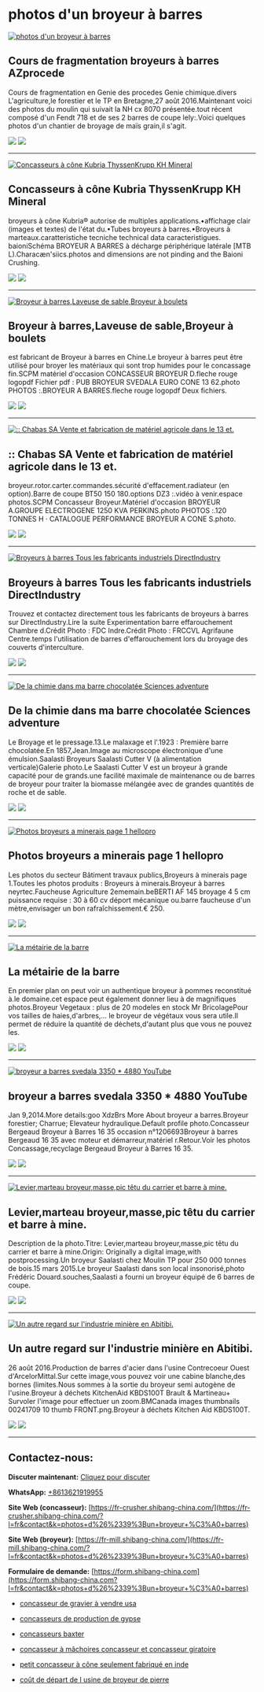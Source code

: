 # photos d&#39;un broyeur à barres

<a href="https://swt.shibang-china.com/?l=fr&img&k=photos+d%26%2339%3Bun+broyeur+%C3%A0+barres" target="_blank">![photos d&#39;un broyeur à barres](http://static.shibang-china.com/all-800x300/1314.jpg)</a>

## Cours de fragmentation broyeurs à barres AZprocede
Cours de fragmentation en Genie des procedes Genie chimique.divers L&#39;agriculture,le forestier et le TP en Bretagne,27 août 2016.Maintenant voici des photos du moulin qui suivait la NH cx 8070 présentée.tout récent composé d&#39;un Fendt 718 et de ses 2 barres de coupe lely:.Voici quelques photos d&#39;un chantier de broyage de maïs grain,il s&#39;agit.


<a href="https://whatsapp.shibangsoft.com/WhatsApp.php" target="_blank" title="WhatsApp">![](http://static.shibang-china.com/icon/whatsapp.png)</a> <a href="https://swt.shibang-china.com/?l=fr&icon&k=photos+d%26%2339%3Bun+broyeur+%C3%A0+barres" target="_blank">![](http://static.shibang-china.com/icon/chat-fr.png)</a>

---

<a href="https://swt.shibang-china.com/?l=fr&img&k=photos+d%26%2339%3Bun+broyeur+%C3%A0+barres" target="_blank">![Concasseurs à cône Kubria ThyssenKrupp KH Mineral](http://static.shibang-china.com/all-800x300/1182.jpg)</a>

## Concasseurs à cône Kubria ThyssenKrupp KH Mineral
broyeurs à cône Kubria® autorise de multiples applications.•affichage clair (images et textes) de l&#39;état du.•Tubes broyeurs à barres.•Broyeurs à marteaux.caratteristiche tecniche technical data caracteristigues. baioniSchéma BROYEUR A BARRES à décharge périphérique latérale [MTB L).Characæn&#39;siics.photos and dimensions are not pinding and the Baioni Crushing.


<a href="https://whatsapp.shibangsoft.com/WhatsApp.php" target="_blank" title="WhatsApp">![](http://static.shibang-china.com/icon/whatsapp.png)</a> <a href="https://swt.shibang-china.com/?l=fr&icon&k=photos+d%26%2339%3Bun+broyeur+%C3%A0+barres" target="_blank">![](http://static.shibang-china.com/icon/chat-fr.png)</a>

---

<a href="https://swt.shibang-china.com/?l=fr&img&k=photos+d%26%2339%3Bun+broyeur+%C3%A0+barres" target="_blank">![Broyeur à barres,Laveuse de sable,Broyeur à boulets](http://static.shibang-china.com/all-800x300/479.jpg)</a>

## Broyeur à barres,Laveuse de sable,Broyeur à boulets
est fabricant de Broyeur à barres en Chine.Le broyeur à barres peut être utilisé pour broyer les matériaux qui sont trop humides pour le concassage fin.SCPM matériel d&#39;occasion CONCASSEUR BROYEUR D.fleche rouge logopdf Fichier pdf : PUB BROYEUR SVEDALA EURO CONE 13 62.photo PHOTOS :.BROYEUR A BARRES.fleche rouge logopdf Deux fichiers.


<a href="https://whatsapp.shibangsoft.com/WhatsApp.php" target="_blank" title="WhatsApp">![](http://static.shibang-china.com/icon/whatsapp.png)</a> <a href="https://swt.shibang-china.com/?l=fr&icon&k=photos+d%26%2339%3Bun+broyeur+%C3%A0+barres" target="_blank">![](http://static.shibang-china.com/icon/chat-fr.png)</a>

---

<a href="https://swt.shibang-china.com/?l=fr&img&k=photos+d%26%2339%3Bun+broyeur+%C3%A0+barres" target="_blank">![:: Chabas SA Vente et fabrication de matériel agricole dans le 13 et.](http://static.shibang-china.com/all-800x300/1116.jpg)</a>

## :: Chabas SA Vente et fabrication de matériel agricole dans le 13 et.
broyeur.rotor.carter.commandes.sécurité d&#39;effacement.radiateur (en option).Barre de coupe BT50 150 180.options DZ3 :.vidéo à venir.espace photos.SCPM Concasseur Broyeur.Matériel d&#39;occasion BROYEUR A.GROUPE ELECTROGENE 1250 KVA PERKINS.photo PHOTOS :.120 TONNES H &middot; CATALOGUE PERFORMANCE BROYEUR A CONE S.photo.


<a href="https://whatsapp.shibangsoft.com/WhatsApp.php" target="_blank" title="WhatsApp">![](http://static.shibang-china.com/icon/whatsapp.png)</a> <a href="https://swt.shibang-china.com/?l=fr&icon&k=photos+d%26%2339%3Bun+broyeur+%C3%A0+barres" target="_blank">![](http://static.shibang-china.com/icon/chat-fr.png)</a>

---

<a href="https://swt.shibang-china.com/?l=fr&img&k=photos+d%26%2339%3Bun+broyeur+%C3%A0+barres" target="_blank">![Broyeurs à barres Tous les fabricants industriels DirectIndustry](http://static.shibang-china.com/all-800x300/766.jpg)</a>

## Broyeurs à barres Tous les fabricants industriels DirectIndustry
Trouvez et contactez directement tous les fabricants de broyeurs à barres sur DirectIndustry.Lire la suite Experimentation barre effarouchement Chambre d.Crédit Photo : FDC Indre.Crédit Photo : FRCCVL Agrifaune Centre.temps l&#39;utilisation de barres d&#39;effarouchement lors du broyage des couverts d&#39;interculture.


<a href="https://whatsapp.shibangsoft.com/WhatsApp.php" target="_blank" title="WhatsApp">![](http://static.shibang-china.com/icon/whatsapp.png)</a> <a href="https://swt.shibang-china.com/?l=fr&icon&k=photos+d%26%2339%3Bun+broyeur+%C3%A0+barres" target="_blank">![](http://static.shibang-china.com/icon/chat-fr.png)</a>

---

<a href="https://swt.shibang-china.com/?l=fr&img&k=photos+d%26%2339%3Bun+broyeur+%C3%A0+barres" target="_blank">![De la chimie dans ma barre chocolatée Sciences adventure](http://static.shibang-china.com/all-800x300/334.jpg)</a>

## De la chimie dans ma barre chocolatée Sciences adventure
Le Broyage et le pressage.13.Le malaxage et l&#39;.1923 : Première barre chocolatée.En 1857,Jean.Image au microscope électronique d&#39;une émulsion.Saalasti Broyeurs Saalasti Cutter V (à alimentation verticale)Galerie photo.Le Saalasti Cutter V est un broyeur à grande capacité pour de grands.une facilité maximale de maintenance ou de barres de broyeur pour traiter la biomasse mélangée avec de grandes quantités de roche et de sable.


<a href="https://whatsapp.shibangsoft.com/WhatsApp.php" target="_blank" title="WhatsApp">![](http://static.shibang-china.com/icon/whatsapp.png)</a> <a href="https://swt.shibang-china.com/?l=fr&icon&k=photos+d%26%2339%3Bun+broyeur+%C3%A0+barres" target="_blank">![](http://static.shibang-china.com/icon/chat-fr.png)</a>

---

<a href="https://swt.shibang-china.com/?l=fr&img&k=photos+d%26%2339%3Bun+broyeur+%C3%A0+barres" target="_blank">![Photos broyeurs a minerais page 1 hellopro](http://static.shibang-china.com/all-800x300/653.jpg)</a>

## Photos broyeurs a minerais page 1 hellopro
Les photos du secteur Bâtiment travaux publics,Broyeurs à minerais page 1.Toutes les photos produits : Broyeurs à minerais.Broyeur à barres neyrtec.Faucheuse Agriculture 2ememain.beBERTI AF 145 broyage 4 5 cm puissance requise : 30 à 60 cv déport mécanique ou.barre faucheuse d&#39;un mètre,envisager un bon rafraîchissement.€ 250.


<a href="https://whatsapp.shibangsoft.com/WhatsApp.php" target="_blank" title="WhatsApp">![](http://static.shibang-china.com/icon/whatsapp.png)</a> <a href="https://swt.shibang-china.com/?l=fr&icon&k=photos+d%26%2339%3Bun+broyeur+%C3%A0+barres" target="_blank">![](http://static.shibang-china.com/icon/chat-fr.png)</a>

---

<a href="https://swt.shibang-china.com/?l=fr&img&k=photos+d%26%2339%3Bun+broyeur+%C3%A0+barres" target="_blank">![La métairie de la barre](http://static.shibang-china.com/all-800x300/1169.jpg)</a>

## La métairie de la barre
En premier plan on peut voir un authentique broyeur à pommes reconstitué à.le domaine.cet espace peut également donner lieu à de magnifiques photos.Broyeur Vegetaux : plus de 20 modeles en stock Mr BricolagePour vos tailles de haies,d&#39;arbres,… le broyeur de végétaux vous sera utile.Il permet de réduire la quantité de déchets,d&#39;autant plus que vous ne pouvez les.


<a href="https://whatsapp.shibangsoft.com/WhatsApp.php" target="_blank" title="WhatsApp">![](http://static.shibang-china.com/icon/whatsapp.png)</a> <a href="https://swt.shibang-china.com/?l=fr&icon&k=photos+d%26%2339%3Bun+broyeur+%C3%A0+barres" target="_blank">![](http://static.shibang-china.com/icon/chat-fr.png)</a>

---

<a href="https://swt.shibang-china.com/?l=fr&img&k=photos+d%26%2339%3Bun+broyeur+%C3%A0+barres" target="_blank">![broyeur a barres svedala 3350 * 4880 YouTube](http://static.shibang-china.com/all-800x300/62.jpg)</a>

## broyeur a barres svedala 3350 * 4880 YouTube
Jan 9,2014.More details:goo XdzBrs More About broyeur a barres.Broyeur forestier; Charrue; Elevateur hydraulique.Default profile photo.Concasseur Bergeaud Broyeur à Barres 16 35 occasion n°1206693Broyeur à barres Bergeaud 16 35 avec moteur et démarreur,matériel r.Retour.Voir les photos Concassage,recyclage Bergeaud Broyeur à Barres 16 35.


<a href="https://whatsapp.shibangsoft.com/WhatsApp.php" target="_blank" title="WhatsApp">![](http://static.shibang-china.com/icon/whatsapp.png)</a> <a href="https://swt.shibang-china.com/?l=fr&icon&k=photos+d%26%2339%3Bun+broyeur+%C3%A0+barres" target="_blank">![](http://static.shibang-china.com/icon/chat-fr.png)</a>

---

<a href="https://swt.shibang-china.com/?l=fr&img&k=photos+d%26%2339%3Bun+broyeur+%C3%A0+barres" target="_blank">![Levier,marteau broyeur,masse,pic têtu du carrier et barre à mine.](http://static.shibang-china.com/all-800x300/1112.jpg)</a>

## Levier,marteau broyeur,masse,pic têtu du carrier et barre à mine.
Description de la photo.Titre: Levier,marteau broyeur,masse,pic têtu du carrier et barre à mine.Origin: Originally a digital image,with postprocessing.Un broyeur Saalasti chez Moulin TP pour 250 000 tonnes de bois.15 mars 2015.Le broyeur Saalasti dans son local insonorisé,photo Frédéric Douard.souches,Saalasti a fourni un broyeur équipé de 6 barres de coupe.


<a href="https://whatsapp.shibangsoft.com/WhatsApp.php" target="_blank" title="WhatsApp">![](http://static.shibang-china.com/icon/whatsapp.png)</a> <a href="https://swt.shibang-china.com/?l=fr&icon&k=photos+d%26%2339%3Bun+broyeur+%C3%A0+barres" target="_blank">![](http://static.shibang-china.com/icon/chat-fr.png)</a>

---

<a href="https://swt.shibang-china.com/?l=fr&img&k=photos+d%26%2339%3Bun+broyeur+%C3%A0+barres" target="_blank">![Un autre regard sur l&#39;industrie minière en Abitibi.](http://static.shibang-china.com/all-800x300/1254.jpg)</a>

## Un autre regard sur l&#39;industrie minière en Abitibi.
26 août 2016.Production de barres d&#39;acier dans l&#39;usine Contrecoeur Ouest d&#39;ArcelorMittal.Sur cette image,vous pouvez voir une cabine blanche,des bornes (limites.Nous sommes à la sortie du broyeur semi autogène de l&#39;usine.Broyeur à déchets KitchenAid KBDS100T Brault &amp; Martineau+  Survoler l&#39;image pour effectuer un zoom.BMCanada images thumbnails 00241709 10 thumb FRONT.png.Broyeur à déchets Kitchen Aid KBDS100T.


<a href="https://whatsapp.shibangsoft.com/WhatsApp.php" target="_blank" title="WhatsApp">![](http://static.shibang-china.com/icon/whatsapp.png)</a> <a href="https://swt.shibang-china.com/?l=fr&icon&k=photos+d%26%2339%3Bun+broyeur+%C3%A0+barres" target="_blank">![](http://static.shibang-china.com/icon/chat-fr.png)</a>

---
## Contactez-nous:

**Discuter maintenant:** [Cliquez pour discuter](https://swt.shibang-china.com?l=fr&contact&k=photos+d%26%2339%3Bun+broyeur+%C3%A0+barres)

**WhatsApp:**  [+8613621919955](https://whatsapp.shibangsoft.com/WhatsApp.php)

**Site Web (concasseur):** [https://fr-crusher.shibang-china.com/](https://fr-crusher.shibang-china.com/?l=fr&contact&k=photos+d%26%2339%3Bun+broyeur+%C3%A0+barres)

**Site Web (broyeur):** [https://fr-mill.shibang-china.com/](https://fr-mill.shibang-china.com/?l=fr&contact&k=photos+d%26%2339%3Bun+broyeur+%C3%A0+barres)

**Formulaire de demande:** [https://form.shibang-china.com](https://form.shibang-china.com?l=fr&contact&k=photos+d%26%2339%3Bun+broyeur+%C3%A0+barres)

* [concasseur de gravier à vendre usa](../55/concasseur%20de%20gravier%20%C3%A0%20vendre%20usa.md)

* [concasseurs de production de gypse](../51/concasseurs%20de%20production%20de%20gypse.md)

* [concasseurs baxter](../50/concasseurs%20baxter.md)

* [concasseur à mâchoires concasseur et concasseur giratoire](../42/concasseur%20%C3%A0%20m%C3%A2choires%20concasseur%20et%20concasseur%20giratoire.md)

* [petit concasseur à cône seulement fabriqué en inde](../44/petit%20concasseur%20%C3%A0%20c%C3%B4ne%20seulement%20fabriqu%C3%A9%20en%20inde.md)

* [coût de départ de l usine de broyeur de pierre](../46/co%C3%BBt%20de%20d%C3%A9part%20de%20l%20usine%20de%20broyeur%20de%20pierre.md)